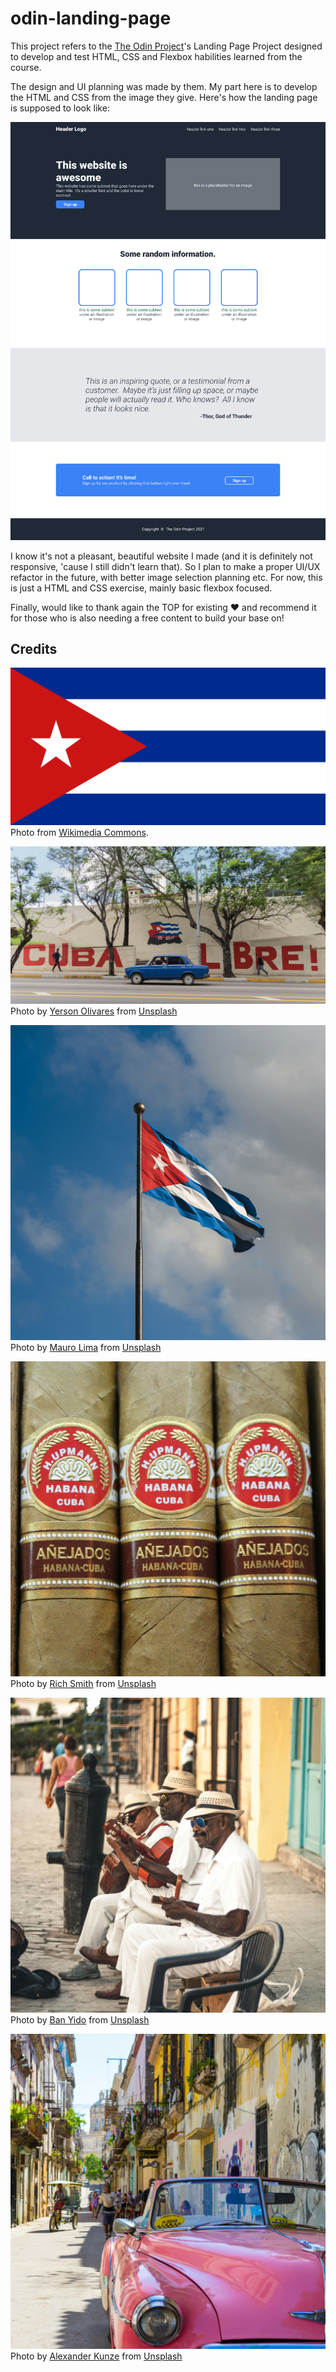 # odin-landing-page

This project refers to the [The Odin Project](https://www.theodinproject.com/)'s Landing Page Project designed to develop and test HTML, CSS and Flexbox habilities learned from the course.

The design and UI planning was made by them. My part here is to develop the HTML and CSS from the image they give. Here's how the landing page is supposed to look like:

![Landing Page Design](./images/landing-page-design.png)

I know it's not a pleasant, beautiful website I made (and it is definitely not responsive, 'cause I still didn't learn that). So I plan to make a proper UI/UX refactor in the future, with better image selection planning etc. For now, this is just a HTML and CSS exercise, mainly basic flexbox focused. 


Finally, would like to thank again the TOP for existing :hearts: and recommend it for those who is also needing a free content to build your base on!

## Credits

![Cuba Flag SVG](./images/cuba_flag.svg)\
Photo from [Wikimedia Commons](https://commons.wikimedia.org/wiki/File:Flag_of_Cuba.svg).


![Cuba Libre Wall](./images/cuba-libre_yerson-olivares-unsplash.jpg)
Photo by <a href="https://unsplash.com/pt-br/@yerigagarin?utm_content=creditCopyText&utm_medium=referral&utm_source=unsplash">Yerson Olivares</a> from <a href="https://unsplash.com/pt-br/fotografias/sedan-vermelho-na-estrada-perto-de-arvores-durante-o-dia-JltzgtntbQ8?utm_content=creditCopyText&utm_medium=referral&utm_source=unsplash">Unsplash</a>
  

![Cuba Flag](./images/cuba-flag_mauro-lima-unsplash.jpg)
Photo by <a href="https://unsplash.com/pt-br/@limamauro23?utm_content=creditCopyText&utm_medium=referral&utm_source=unsplash">Mauro Lima</a> from <a href="https://unsplash.com/pt-br/fotografias/uma-bandeira-hasteada-ao-vento-em-um-dia-nublado-5NVWL9K75aQ?utm_content=creditCopyText&utm_medium=referral&utm_source=unsplash">Unsplash</a>
  

![Cuban Cigar](./images/cuban-cigar_rich-smith-unsplash.jpg)
Photo by <a href="https://unsplash.com/pt-br/@richwilliamsmith?utm_content=creditCopyText&utm_medium=referral&utm_source=unsplash">Rich Smith</a> from <a href="https://unsplash.com/pt-br/fotografias/vista-proxima-dos-charutos-de-anejados-zE3K2VWyNRk?utm_content=creditCopyText&utm_medium=referral&utm_source=unsplash">Unsplash</a>

![Cuban People](./images/cuban-people_ban-yido-unsplash.jpg)
Photo by <a href="https://unsplash.com/pt-br/@ban_yido?utm_content=creditCopyText&utm_medium=referral&utm_source=unsplash">Ban Yido</a> from <a href="https://unsplash.com/pt-br/fotografias/homem-tocando-violao-enquanto-sentado-no-banco--rP8CP8usWc?utm_content=creditCopyText&utm_medium=referral&utm_source=unsplash">Unsplash</a>
  

![Pink Car](./images/pink-car_alexander-kunze-unsplash.jpg)
Photo by <a href="https://unsplash.com/pt-br/@alexanderkunze?utm_content=creditCopyText&utm_medium=referral&utm_source=unsplash">Alexander Kunze</a> from <a href="https://unsplash.com/pt-br/fotografias/carro-conversivel-rosa-uLh71gTmZ4g?utm_content=creditCopyText&utm_medium=referral&utm_source=unsplash">Unsplash</a>
